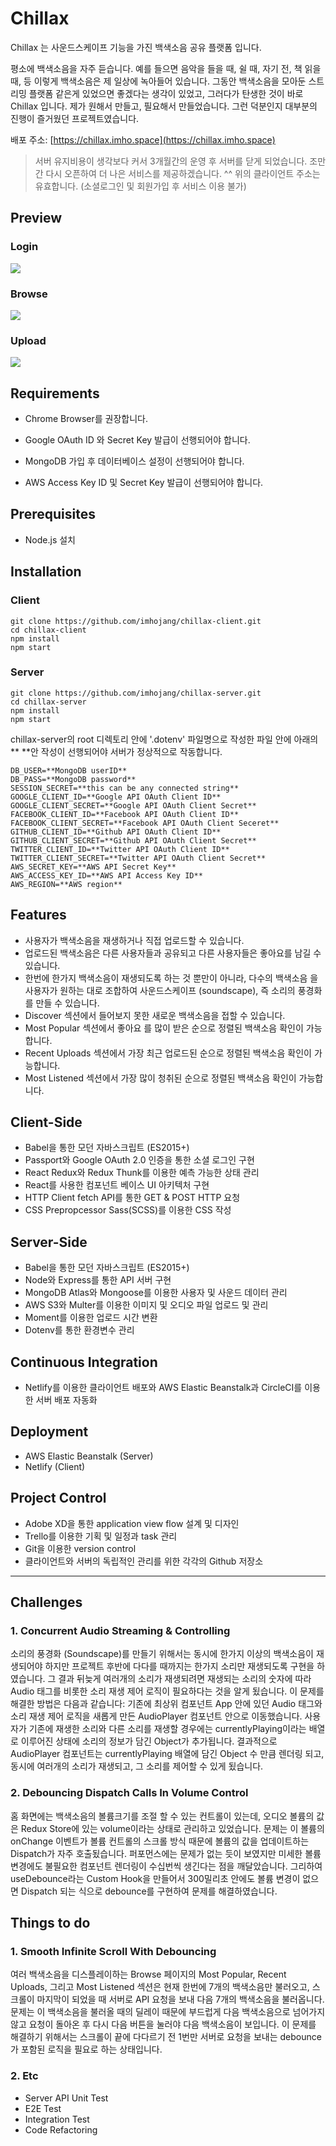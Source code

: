 # Chillax

Chillax 는 사운드스케이프 기능을 가진 백색소음 공유 플랫폼 입니다.

평소에 백색소음을 자주 듣습니다. 예를 들으면 음악을 들을 때, 쉴 때, 자기 전, 책 읽을 때, 등 이렇게 백색소음은 제 일상에 녹아들어 있습니다. 그동안 백색소음을 모아둔 스트리밍 플랫폼 같은게 있었으면 좋겠다는 생각이 있었고, 그러다가 탄생한 것이 바로 Chillax 입니다. 제가 원해서 만들고, 필요해서 만들었습니다. 그런 덕분인지 대부분의 진행이 즐거웠던 프로젝트였습니다.

배포 주소: [https://chillax.imho.space](https://chillax.imho.space)

>서버 유지비용이 생각보다 커서 3개월간의 운영 후 서버를 닫게 되었습니다. 조만간 다시 오픈하여 더 나은 서비스를 제공하겠습니다. ^^ 위의 클라이언트 주소는 유효합니다. (소셜로그인 및 회원가입 후 서비스 이용 불가)

## Preview

### Login

![](README.assets/chillax-login.gif)

### Browse

![](README.assets/chillax-browse.gif)

### Upload

![](README.assets/chillax-upload.gif)

## Requirements

- Chrome Browser를 권장합니다.

- Google OAuth ID 와 Secret Key 발급이 선행되어야 합니다.

- MongoDB 가입 후 데이터베이스 설정이 선행되어야 합니다.

- AWS Access Key ID 및 Secret Key 발급이 선행되어야 합니다.

  

## Prerequisites

- Node.js 설치

## Installation

### Client

```
git clone https://github.com/imhojang/chillax-client.git
cd chillax-client
npm install
npm start
```

### Server

```
git clone https://github.com/imhojang/chillax-server.git
cd chillax-server
npm install
npm start
```

chillax-server의 root 디렉토리 안에 '.dotenv' 파일명으로 작성한 파일 안에 아래의 ** **안 작성이 선행되어야 서버가 정상적으로 작동합니다.

```
DB_USER=**MongoDB userID**
DB_PASS=**MongoDB password**
SESSION_SECRET=**this can be any connected string**
GOOGLE_CLIENT_ID=**Google API OAuth Client ID**
GOOGLE_CLIENT_SECRET=**Google API OAuth Client Secret**
FACEBOOK_CLIENT_ID=**Facebook API OAuth Client ID**
FACEBOOK_CLIENT_SECRET=**Facebook API OAuth Client Seceret**
GITHUB_CLIENT_ID=**Github API OAuth Client ID**
GITHUB_CLIENT_SECRET=**Github API OAuth Client Secret**
TWITTER_CLIENT_ID=**Twitter API OAuth Client ID**
TWITTER_CLIENT_SECRET=**Twitter API OAuth Client Secret**
AWS_SECRET_KEY=**AWS API Secret Key**
AWS_ACCESS_KEY_ID=**AWS API Access Key ID**
AWS_REGION=**AWS region**
```


## Features

- 사용자가 백색소음을 재생하거나 직접 업로드할 수 있습니다.
- 업로드된 백색소음은 다른 사용자들과 공유되고 다른 사용자들은 좋아요를 남길 수 있습니다.
- 한번에 한가지 백색소음이 재생되도록 하는 것 뿐만이 아니라, 다수의 백색소음 을 사용자가 원하는 대로 조합하여 사운드스케이프 (soundscape), 즉 소리의 풍경화를 만들 수 있습니다.
- Discover 섹션에서 들어보지 못한 새로운 백색소음을 접할 수 있습니다.
- Most Popular 섹션에서 좋아요 를 많이 받은 순으로 정렬된 백색소음 확인이 가능합니다.
- Recent Uploads 섹션에서 가장 최근 업로드된 순으로 정렬된 백색소음 확인이 가능합니다.
- Most Listened 섹션에서 가장 많이 청취된 순으로 정렬된 백색소음 확인이 가능합니다.



## Client-Side

- Babel을 통한 모던 자바스크립트 (ES2015+)
- Passport와 Google OAuth 2.0 인증을 통한 소셜 로그인 구현
- React Redux와 Redux Thunk를 이용한 예측 가능한 상태 관리
- React를 사용한 컴포넌트 베이스 UI 아키텍처 구현
- HTTP Client fetch API를 통한 GET & POST HTTP 요청
- CSS Prepropcessor Sass(SCSS)를 이용한 CSS 작성



## Server-Side

- Babel을 통한 모던 자바스크립트 (ES2015+)
- Node와 Express를 통한 API 서버 구현
- MongoDB Atlas와 Mongoose를 이용한 사용자 및 사운드 데이터 관리
- AWS S3와 Multer를 이용한 이미지 및 오디오 파일 업로드 및 관리
- Moment를 이용한 업로드 시간 변환 
- Dotenv를 통한 환경변수 관리



## Continuous Integration

- Netlify를 이용한 클라이언트 배포와 AWS Elastic Beanstalk과 CircleCI를 이용한 서버 배포 자동화



## Deployment

- AWS Elastic Beanstalk (Server)
- Netlify (Client)



## Project Control

- Adobe XD을 통한 application view flow 설계 및 디자인
- Trello를 이용한 기획 및 일정과 task 관리
- Git을 이용한 version control
- 클라이언트와 서버의 독립적인 관리를 위한 각각의 Github 저장소

---



## Challenges

### 1. Concurrent Audio Streaming & Controlling

소리의 풍경화 (Soundscape)를 만들기 위해서는 동시에 한가지 이상의 백색소음이 재생되어야 하지만 프로젝트 후반에 다다를 때까지는 한가지 소리만 재생되도록 구현을 하였습니다. 그 결과 뒤늦게 여러개의 소리가 재생되려면 재생되는 소리의 숫자에 따라 Audio 태그를 비롯한 소리 재생 제어 로직이 필요하다는 것을 알게 됬습니다. 이 문제를 해결한 방법은 다음과 같습니다: 기존에 최상위 컴포넌트 App 안에 있던 Audio 태그와 소리 재생 제어 로직을 새롭게 만든 AudioPlayer 컴포넌트 안으로 이동했습니다. 사용자가 기존에 재생한 소리와 다른 소리를 재생할 경우에는 currentlyPlaying이라는 배열로 이루어진 상태에 소리의 정보가 담긴 Object가 추가됩니다. 결과적으로 AudioPlayer 컴포넌트는 currentlyPlaying 배열에 담긴 Object 수 만큼 렌더링 되고, 동시에 여러개의 소리가 재생되고, 그 소리를 제어할 수 있게 됬습니다.

### 2.  Debouncing Dispatch Calls In Volume Control

홈 화면에는 백색소음의 볼륨크기를 조절 할 수 있는 컨트롤이 있는데, 오디오 볼륨의 값은 Redux Store에 있는 volume이라는 상태로 관리하고 있었습니다. 문제는 이 볼륨의 onChange 이벤트가 볼륨 컨트롤의 스크롤 방식 때문에 볼륨의 값을 업데이트하는 Dispatch가 자주 호출됬습니다. 퍼포먼스에는 문제가 없는 듯이 보였지만 미세한 볼륨 변경에도 불필요한 컴포넌트 렌더링이 수십번씩 생긴다는 점을 깨달았습니다. 그리하여 useDebounce라는 Custom Hook을 만들어서 300밀리초 안에도 볼륨 변경이 없으면 Dispatch 되는 식으로 debounce를 구현하여 문제를 해결하였습니다.

## Things to do

### 1. Smooth Infinite Scroll With Debouncing

여러 백색소음을 디스플레이하는 Browse 페이지의  Most Popular, Recent Uploads, 그리고 Most Listened 섹션은 현재 한번에 7개의 백색소음만 불러오고, 스크롤이 마지막이 되었을 때 서버로 API 요청을 보내 다음 7개의 백색소음을 불러옵니다. 문제는 이 백색소음을 불러올 때의 딜레이 때문에 부드럽게 다음 백색소음으로 넘어가지 않고 요청이 돌아온 후 다시 다음 버튼을 눌러야 다음 백색소음이 보입니다. 이 문제를 해결하기 위해서는 스크롤이 끝에 다다르기 전 1번만 서버로 요청을 보내는 debounce가 포함된 로직을 필요로 하는 상태입니다.



### 2. Etc

- Server API Unit Test
- E2E Test
- Integration Test
- Code Refactoring
